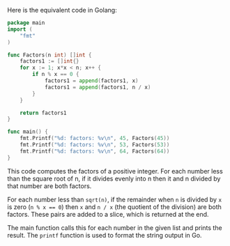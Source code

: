 Here is the equivalent code in Golang:

```go
package main
import (
	"fmt"
)

func Factors(n int) []int {
	factors1 := []int{}
	for x := 1; x*x < n; x++ {
		if n % x == 0 {
			factors1 = append(factors1, x)
			factors1 = append(factors1, n / x)
		}
	}

	return factors1
}

func main() {
	fmt.Printf("%d: factors: %v\n", 45, Factors(45))
	fmt.Printf("%d: factors: %v\n", 53, Factors(53))
	fmt.Printf("%d: factors: %v\n", 64, Factors(64))
}
```
This code computes the factors of a positive integer. For each number less than the square root of n, if it divides evenly into n then it and n divided by that number are both factors.

For each number less than `sqrt(n)`, if the remainder when `n` is divided by `x` is zero (`n % x == 0`) then `x` and `n / x` (the quotient of the division) are both factors. These pairs are added to a slice, which is returned at the end.

The main function calls this for each number in the given list and prints the result. The `printf` function is used to format the string output in Go.
